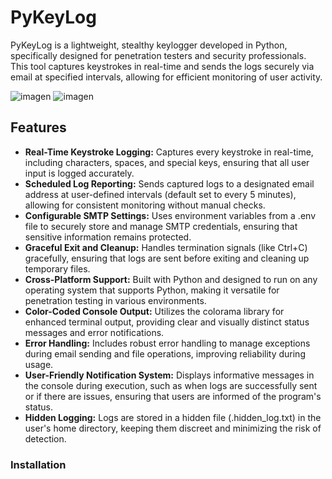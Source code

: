 # PyKeyLog
PyKeyLog is a lightweight, stealthy keylogger developed in Python, specifically designed for penetration testers and security professionals. This tool captures keystrokes in real-time and sends the logs securely via email at specified intervals, allowing for efficient monitoring of user activity.

![imagen](https://github.com/user-attachments/assets/e9032684-5c4b-4bbc-afb1-5f2669d42ebf)
![imagen](https://github.com/user-attachments/assets/bdb3da42-efa6-48c1-91e8-71f0e5db156c)

## Features
- **Real-Time Keystroke Logging:** Captures every keystroke in real-time, including characters, spaces, and special keys, ensuring that all user input is logged accurately.
- **Scheduled Log Reporting:** Sends captured logs to a designated email address at user-defined intervals (default set to every 5 minutes), allowing for consistent monitoring without manual checks.
- **Configurable SMTP Settings:** Uses environment variables from a .env file to securely store and manage SMTP credentials, ensuring that sensitive information remains protected.
- **Graceful Exit and Cleanup:** Handles termination signals (like Ctrl+C) gracefully, ensuring that logs are sent before exiting and cleaning up temporary files.
- **Cross-Platform Support:** Built with Python and designed to run on any operating system that supports Python, making it versatile for penetration testing in various environments.
- **Color-Coded Console Output:** Utilizes the colorama library for enhanced terminal output, providing clear and visually distinct status messages and error notifications.
- **Error Handling:** Includes robust error handling to manage exceptions during email sending and file operations, improving reliability during usage.
- **User-Friendly Notification System:** Displays informative messages in the console during execution, such as when logs are successfully sent or if there are issues, ensuring that users are informed of the program's status.
- **Hidden Logging:** Logs are stored in a hidden file (.hidden_log.txt) in the user's home directory, keeping them discreet and minimizing the risk of detection.

### Installation
